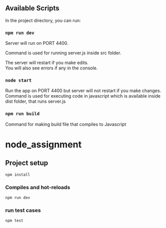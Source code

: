 ## Available Scripts

In the project directory, you can run:

### `npm run dev`

Server will run on PORT 4400.

Command is used for running server.js inside src folder.<br/>

The server will restart if you make edits.<br />
You will also see errors if any in the console.

### `node start`

Run the app on PORT 4400 but server will not restart if you make changes. <br />
Command is used for executing code in javascript which is available inside dist folder,
that runs server.js

### `npm run build`

Command for making build file that compiles to Javascript


# node_assignment

## Project setup
```
npm install
```
### Compiles and hot-reloads
```
npm run dev
```

### run test cases 
```
npm test